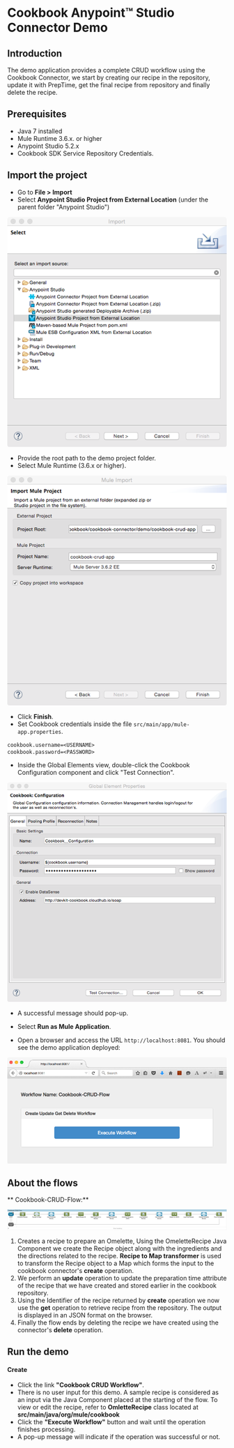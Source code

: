 Cookbook Anypoint™ Studio Connector Demo
==========================================

## Introduction

The demo application provides a complete CRUD workflow using the Cookbook Connector, we start by creating
our recipe in the repository, update it with PrepTime, get the final recipe from repository and finally delete the recipe.

## Prerequisites

* Java 7 installed
* Mule Runtime 3.6.x. or higher
* Anypoint Studio 5.2.x
* Cookbook SDK Service Repository Credentials.

## Import the project

* Go to **File > Import**
* Select **Anypoint Studio Project from External Location** (under the parent folder "Anypoint Studio")

![Menu](images/import_project.png)

* Provide the root path to the demo project folder.
* Select Mule Runtime (3.6.x or higher).

![File Selection](images/import_demo.png)

* Click **Finish**.
* Set Cookbook credentials inside the file `src/main/app/mule-app.properties`.

```
cookbook.username=<USERNAME>
cookbook.password=<PASSWORD>
```
* Inside the Global Elements view, double-click the Cookbook Configuration component and click "Test Connection".

![Test Connection](images/test_connection.png)

 * A successful message should pop-up.

* Select **Run as Mule Application**.

* Open a browser and access the URL `http://localhost:8081`. You should see the demo application deployed:

![Workflow Demo](images/demo_browser.png)

## About the flows

** Cookbook-CRUD-Flow:**

![Flow Create](images/cookbook_flow.png)

1. Creates a recipe to prepare an Omelette, Using the OmeletteRecipe Java Component we create the Recipe object along with the ingredients and the directions related to the recipe. **Recipe to Map transformer** is used to transform the Recipe object to a Map which forms the input to the cookbook connector's **create** operation.
2. We perform an **update** operation to update the preparation time attribute of the recipe that we have created and stored earlier in the cookbook repository.
3. Using the Identifier of the recipe returned by **create** operation we now use the **get** operation to retrieve recipe from the repository. The output is displayed in an JSON format on the browser.
4. Finally the flow ends by deleting the recipe we have created using the connector's **delete** operation.

## Run the demo

#### Create
* Click the link **"Cookbook CRUD Workflow"**.
* There is no user input for this demo. A sample recipe is considered as an input via the Java Component placed at the starting of the flow. To view or edit the recipe, refer to **OmletteRecipe** class located at **src/main/java/org/mule/cookbook**
* Click the **"Execute Workflow"** button and wait until the operation finishes processing.
* A pop-up message will indicate if the operation was successful or not.
